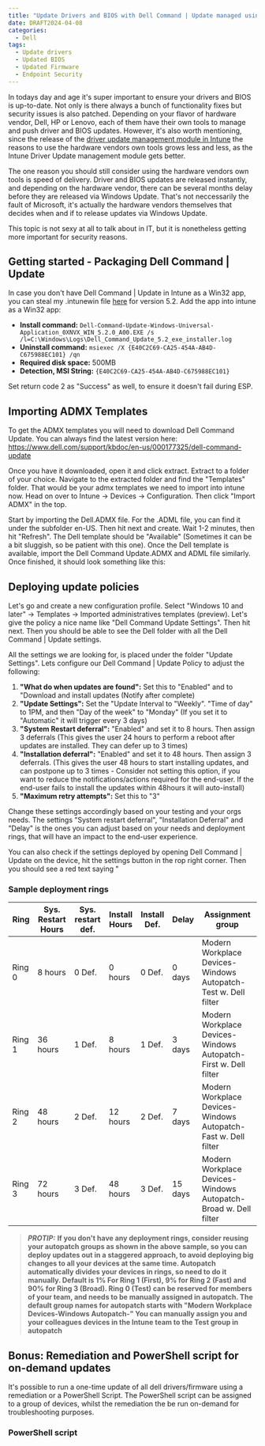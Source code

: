 ```yaml
---
title: "Update Drivers and BIOS with Dell Command | Update managed using Intune"
date: DRAFT2024-04-08
categories:
  - Dell
tags:
  - Update drivers
  - Updated BIOS
  - Updated Firmware
  - Endpoint Security
---
```


In todays day and age it's super important to ensure your drivers and BIOS is up-to-date. Not only is there always a bunch of functionality fixes but security issues is also patched. Depending on your flavor of hardware vendor, Dell, HP or Lenovo, each of them have their own tools to manage and push driver and BIOS updates. However, it's also worth mentioning, since the release of the [driver update management module in Intune](https://learn.microsoft.com/en-us/mem/intune/protect/windows-driver-updates-overview) the reasons to use the hardware vendors own tools grows less and less, as the Intune Driver Update management module gets better.

The one reason you should still consider using the hardware vendors own tools is speed of delivery. Driver and BIOS updates are released instantly, and depending on the hardware vendor, there can be several months delay before they are released via Windows Update. That's not neccessarily the fault of Microsoft, it's actually the hardware vendors themselves that decides when and if to release updates via Windows Update.

This topic is not sexy at all to talk about in IT, but it is nonetheless getting more important for security reasons.

## Getting started - Packaging Dell Command | Update
In case you don't have Dell Command | Update in Intune as a Win32 app, you can steal my .intunewin file <a id="raw-url" href="https://raw.githubusercontent.com/thisisevilevil/evilevil365/master/assets/Dell-Command-Update-Windows-Universal-Application_0XNVX_WIN_5.2.0_A00.intunewin">here</a> for version 5.2. Add the app into intune as a Win32 app:
* **Install command:** `Dell-Command-Update-Windows-Universal-Application_0XNVX_WIN_5.2.0_A00.EXE /s /l=C:\Windows\Logs\Dell_Command_Update_5.2_exe_installer.log`
* **Uninstall command:** `msiexec /X {E40C2C69-CA25-454A-AB4D-C675988EC101} /qn`
* **Required disk space:** 500MB
* **Detection, MSI String:** `{E40C2C69-CA25-454A-AB4D-C675988EC101}`

Set return code 2 as "Success" as well, to ensure it doesn't fail during ESP.

## Importing ADMX Templates
To get the ADMX templates you will need to download Dell Command Update. You can always find the latest version here: https://www.dell.com/support/kbdoc/en-us/000177325/dell-command-update

Once you have it downloaded, open it and click extract. Extract to a folder of your choice. Navigate to the extracted folder and find the "Templates" folder. That would be your admx templates we need to import into intune now. Head on over to Intune -> Devices -> Configuration. Then click "Import ADMX" in the top. 

Start by importing the Dell.ADMX file. For the .ADML file, you can find it under the subfolder en-US. Then hit next and create. Wait 1-2 minutes, then hit "Refresh". The Dell template should be "Available" (Sometimes it can be a bit sluggish, so be patient with this one). Once the Dell template is available, import the Dell Command Update.ADMX and ADML file similarly. Once finished, it should look something like this:


## Deploying update policies
Let's go and create a new configuration profile. Select "Windows 10 and later" -> Templates -> Imported administratives templates (preview). Let's give the policy a nice name like "Dell Command Update Settings". Then hit next. Then you should be able to see the Dell folder with all the Dell Command | Update settings.

All the settings we are looking for, is placed under the folder "Update Settings". Lets configure our Dell Command | Update Policy to adjust the following:
1. **"What do when updates are found":** Set this to "Enabled" and to "Download and install updates (Notify after complete)
2. **"Update Settings":** Set the "Update Interval to "Weekly". "Time of day" to 1PM, and then "Day of the week" to "Monday" (If you set it to "Automatic" it will trigger every 3 days)
3. **"System Restart deferral":** "Enabled" and set it to 8 hours. Then assign 3 deferrals (This gives the user 24 hours to perform a reboot after updates are installed. They can defer up to 3 times)
4. **"Installation deferral":** "Enabled" and set it to 48 hours. Then assign 3 deferrals. (This gives the user 48 hours to start installing updates, and can postpone up to 3 times - Consider not setting this option, if you want to reduce the notifications/actions required for the end-user. If the end-user fails to install the updates within 48hours it will auto-install)
5. **"Maximum retry attempts":** Set this to "3"

Change these settings accordingly based on your testing and your orgs needs. The settings "System restart deferral", "Installation Deferral" and "Delay" is the ones you can adjust based on your needs and deployment rings, that will have an impact to the end-user experience.

You can also check if the settings deployed by opening Dell Command | Update on the device, hit the settings button in the rop right corner. Then you should see a red text saying "

### Sample deployment rings

| Ring     | Sys. Restart Hours | Sys. restart def.| Install Hours   | Install Def. | Delay   |                Assignment group                  |
|----------|--------------------|----------------- |-----------------|--------------|---------|--------------------------------------------------|
| Ring 0   | 8  hours           | 0 Def.           | 0 hours         | 0 Def.       | 0 days  | Modern Workplace Devices-Windows Autopatch-Test w. Dell filter  |
| Ring 1   | 36 hours           | 1 Def.           | 8 hours         | 1 Def.       | 3 days  | Modern Workplace Devices-Windows Autopatch-First w. Dell filter |
| Ring 2   | 48 hours           | 2 Def.           | 12 hours        | 2 Def.       | 7 days  | Modern Workplace Devices-Windows Autopatch-Fast w. Dell filter |
| Ring 3   | 72 hours           | 3 Def.           | 48 hours        | 3 Def.       | 15 days | Modern Workplace Devices-Windows Autopatch-Broad w. Dell filter|

> **_PROTIP:_** **If you don't have any deployment rings, consider reusing your autopatch groups as shown in the above sample, so you can deploy updates out in a staggered approach, to avoid deploying big changes to all your devices at the same time. Autopatch automatically divides your devices in rings, so need to do it manually. Default is 1% For Ring 1 (First), 9% for Ring 2 (Fast) and 90% for Ring 3 (Broad). Ring 0 (Test) can be reserved for members of your team, and needs to be manually assigned in autopatch. The default group names for autopatch starts with "Modern Workplace Devices-Windows Autopatch-" You can manually assign you and your colleagues devices in the Intune team to the Test group in autopatch**

## Bonus: Remediation and PowerShell script for on-demand updates
It's possible to run a one-time update of all dell drivers/firmware using a remediation or a PowerShell Script. The PowerShell script can be assigned to a group of devices, whilst the remediation the be run on-demand for troubleshooting purposes.

### PowerShell script